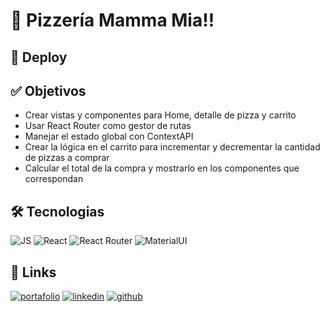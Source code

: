 # 🍕 Pizzería Mamma Mia!!

## 🚀 Deploy


## ✅ Objetivos
- Crear vistas y componentes para Home, detalle de pizza y carrito
- Usar React Router como gestor de rutas
- Manejar el estado global con ContextAPI
- Crear la lógica en el carrito para incrementar y decrementar la cantidad de pizzas a
comprar
- Calcular el total de la compra y mostrarlo en los componentes que correspondan

## 🛠 Tecnologias
![JS](https://img.shields.io/badge/JavaScript-323330?style=for-the-badge&logo=javascript&logoColor=F7DF1E)
![React](https://img.shields.io/badge/React-20232A?style=for-the-badge&logo=react&logoColor=61DAFB)
![React Router](https://img.shields.io/badge/React_Router-CA4245?style=for-the-badge&logo=react-router&logoColor=white)
![MaterialUI](https://img.shields.io/badge/Material--UI-0081CB?style=for-the-badge&logo=mui&logoColor=white)


## 🔗 Links
[![portafolio](https://img.shields.io/badge/-Portfolio-lightblue?style=for-the-badge)](https://feniapfa.dev/)
[![linkedin](https://img.shields.io/badge/linkedin-0A66C2?style=for-the-badge&logo=linkedin&logoColor=white)](https://www.linkedin.com/in/fernanda-aguilar-p/)
[![github](https://camo.githubusercontent.com/cca71357fe98ec5f8cd6ebab9044ad2901f4b64ebda379ac81608ed9f1caa1a0/68747470733a2f2f696d672e736869656c64732e696f2f7374617469632f76313f7374796c653d666f722d7468652d6261646765266d6573736167653d47697448756226636f6c6f723d313831373137266c6f676f3d476974487562266c6f676f436f6c6f723d464646464646266c6162656c3d)](https://github.com/FeniaPfa)
